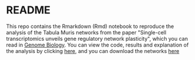 # README

This repo contains the Rmarkdown (Rmd) notebook to reproduce the analysis of the Tabula Muris networks from the paper
"Single-cell transcriptomics unveils gene regulatory network plasticity", which you can read in [Genome Biology](https://www.biorxiv.org/content/10.1101/446104v1).  You can view the code, results and explanation of the analysis by clicking [here](https://htmlpreview.github.io/?https://github.com/massonix/tabula_muris_networks/blob/master/tabula_muris_network_analysis.html), and you can download the networks [here]()


